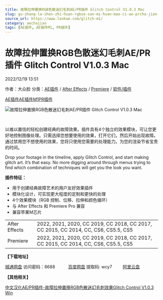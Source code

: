 ```yaml
---
title: 故障拉伸置换RGB色散迷幻毛刺AE/PR插件 Glitch Control V1.0.3 Mac
slug: gu-zhang-la-shen-zhi-huan-rgbse-san-mi-huan-mao-ci-ae-prcha-jian-glitch-control-v1-0-3-mac
source_url: https://www.lookae.com/glitch-m1/
category: aechajian
tags: [AE插件, AE插件M1, PR插件]
---
```

# 故障拉伸置换RGB色散迷幻毛刺AE/PR插件 Glitch Control V1.0.3 Mac

2022/12/19 13:51

作者：大众脸
分类：[AE插件](https://www.lookae.com/after-effects/aechajian/) / [After Effects](https://www.lookae.com/after-effects/) / [Premiere](https://www.lookae.com/qitarjcj/premierezy/) / [软件/插件](https://www.lookae.com/qitarjcj/)

[AE插件](https://www.lookae.com/tag/ae%e6%8f%92%e4%bb%b6/)[AE插件M1](https://www.lookae.com/tag/aem1/)[PR插件](https://www.lookae.com/tag/pr%e6%8f%92%e4%bb%b6/)

![故障拉伸置换RGB色散迷幻毛刺AE/PR插件 Glitch Control V1.0.3 Mac](https://www.lookae.com/wp-content/uploads/2021/05/Glitch-Control.jpg "故障拉伸置换RGB色散迷幻毛刺AE/PR插件 Glitch Control V1.0.3 Mac-LookAE.com")

[﻿﻿﻿](https://cloud.video.taobao.com//play/u/705956171/p/1/e/6/t/1/311951165307.mp4)

以难以置信的轻松创建经典的故障效果。插件具有4个独立的效果模块，可让您更好地控制图像处理。只需选择您想要使用的效果，打开它们，然后开始出现故障。通过禁用您不想使用的效果，您将只使用您需要的处理能力。为您的渲染节省宝贵的时间。

Drop your footage in the timeline, apply Glitch Control, and start making glitch art. It’s that easy. No more digging around through menus trying to find which combination of techniques will get you the look you want.

**插件特征：**

* 用于创建经典故障艺术的用户友好效果插件
* 模块化设计，可实现更大程度的定制和更快的处理
* 4个效果模块（RGB 控制、位移、拉伸和颜色循环）
* 与 After Effects 和 Premiere Pro 兼容
* 兼容苹果M芯片

|  |  |
| --- | --- |
| After Effects | 2022, 2021, 2020, CC 2019, CC 2018, CC 2017, CC 2015, CC 2014, CC, CS6, CS5.5, CS5 |
| Premiere | 2022, 2021, 2020, CC 2019, CC 2018, CC 2017,  CC 2015, CC 2014, CC, CS6, CS5.5, CS5 |

**【下载地址】**

[城通网盘](https://url70.ctfile.com/f/2827370-751069478-48e07e?p=4431) 访问密码：6688           [百度网盘](https://pan.baidu.com/s/1LJKvPutuNLC6_elLEZng3g?pwd=wcy7) 提取码: wcy7         [阿里云盘](https://www.aliyundrive.com/s/3rbJHBdYmGY)

**【其他相关】**

[中文汉化AE/PR插件-故障拉伸置换RGB色散迷幻毛刺效果Glitch Control V1.0.3 Win](https://www.lookae.com/glitchcontrol-103/)
